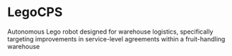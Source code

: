 # LegoCPS
Autonomous Lego robot designed for warehouse logistics, specifically targeting improvements in service-level agreements within a fruit-handling warehouse

